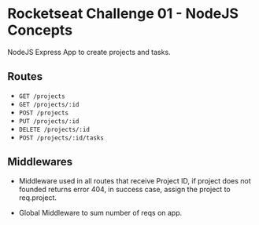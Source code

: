 # Rocketseat Challenge 01 - NodeJS Concepts

NodeJS Express App to create projects and tasks.

## Routes

- `GET /projects`
- `GET /projects/:id`
- `POST /projects`
- `PUT /projects/:id`
- `DELETE /projects/:id`
- `POST /projects/:id/tasks`

## Middlewares

- Middleware used in all routes that receive Project ID, if project does not founded returns error 404, in success case, assign the project to req.project.

- Global Middleware to sum number of reqs on app.
